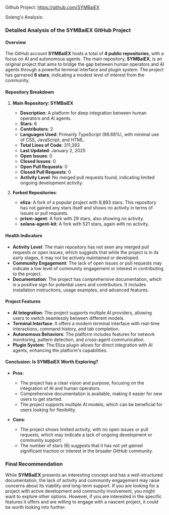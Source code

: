 Github Project: https://github.com/SYMBaiEX

Soleng's Analysis:

### Detailed Analysis of the SYMBaiEX GitHub Project

#### Overview
The GitHub account **SYMBaiEX** hosts a total of **4 public repositories**, with a focus on AI and autonomous agents. The main repository, **SYMBaiEX**, is an original project that aims to bridge the gap between human operators and AI agents through a powerful terminal interface and plugin system. The project has garnered **6 stars**, indicating a modest level of interest from the community.

#### Repository Breakdown
1. **Main Repository: SYMBaiEX**
   - **Description**: A platform for deep integration between human operators and AI agents.
   - **Stars**: 6
   - **Contributors**: 2
   - **Languages Used**: Primarily TypeScript (98.68%), with minimal use of CSS, JavaScript, and HTML.
   - **Total Lines of Code**: 311,383
   - **Last Updated**: January 2, 2025
   - **Open Issues**: 0
   - **Closed Issues**: 0
   - **Open Pull Requests**: 0
   - **Closed Pull Requests**: 0
   - **Activity Level**: No merged pull requests found, indicating limited ongoing development activity.

2. **Forked Repositories**:
   - **eliza**: A fork of a popular project with 8,893 stars. This repository has not gained any stars itself and shows no activity in terms of issues or pull requests.
   - **prism-agent**: A fork with 29 stars, also showing no activity.
   - **solana-agent-kit**: A fork with 521 stars, again with no activity.

#### Health Indicators
- **Activity Level**: The main repository has not seen any merged pull requests or open issues, which suggests that while the project is in its early stages, it may not be actively maintained or developed.
- **Community Engagement**: The lack of open issues or pull requests may indicate a low level of community engagement or interest in contributing to the project.
- **Documentation**: The project has comprehensive documentation, which is a positive sign for potential users and contributors. It includes installation instructions, usage examples, and advanced features.

#### Project Features
- **AI Integration**: The project supports multiple AI providers, allowing users to switch seamlessly between different models.
- **Terminal Interface**: It offers a modern terminal interface with real-time interactions, command history, and tab completion.
- **Autonomous Behaviors**: The platform includes features for network monitoring, pattern detection, and cross-agent communication.
- **Plugin System**: The Eliza plugin allows for direct integration with AI agents, enhancing the platform's capabilities.

#### Conclusion: Is SYMBaiEX Worth Exploring?
- **Pros**:
  - The project has a clear vision and purpose, focusing on the integration of AI and human operators.
  - Comprehensive documentation is available, making it easier for new users to get started.
  - The project supports multiple AI models, which can be beneficial for users looking for flexibility.

- **Cons**:
  - The project shows limited activity, with no open issues or pull requests, which may indicate a lack of ongoing development or community support.
  - The number of stars (6) suggests that it has not yet gained significant traction or interest in the broader GitHub community.

### Final Recommendation
While **SYMBaiEX** presents an interesting concept and has a well-structured documentation, the lack of activity and community engagement may raise concerns about its viability and long-term support. If you are looking for a project with active development and community involvement, you might want to explore other options. However, if you are interested in the specific features it offers and are willing to engage with a nascent project, it could be worth looking into further.